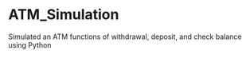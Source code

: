 # ATM_Simulation
 Simulated an ATM functions of withdrawal, deposit, and check balance using Python
